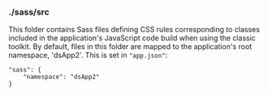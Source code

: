 ### ./sass/src

This folder contains Sass files defining CSS rules corresponding to classes
included in the application's JavaScript code build when using the classic toolkit.
By default, files in this folder are mapped to the application's root namespace, 'dsApp2'.
This is set in `"app.json"`:

    "sass": {
        "namespace": "dsApp2"
    }